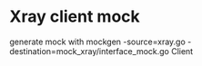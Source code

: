 # Xray client mock
generate mock with mockgen -source=xray.go -destination=mock_xray/interface_mock.go Client